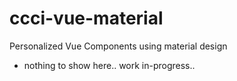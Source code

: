 # ccci-vue-material
Personalized Vue Components using material design

- nothing to show here.. work in-progress..
